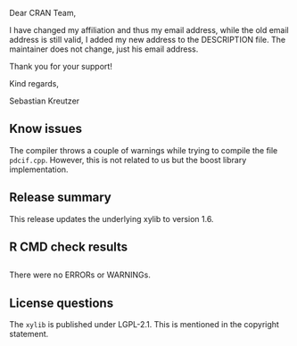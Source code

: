 Dear CRAN Team, 

I have changed my affiliation and thus my email address, while the 
old email address is still valid, I added my new address to the 
DESCRIPTION file. The maintainer does not change, just his email address. 

Thank you for your support!

Kind regards, 

Sebastian Kreutzer

## Know issues
The compiler throws a couple of warnings while trying to compile the
file `pdcif.cpp`. However, this is not related to us but the boost 
library implementation. 

## Release summary

This release updates the underlying xylib to version 1.6.

## R CMD check results
##
There were no ERRORs or WARNINGs.

## License questions

The `xylib` is published under LGPL-2.1. This is mentioned in the copyright statement.
